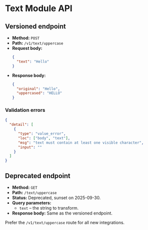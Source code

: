 # Text Module API

## Versioned endpoint
- **Method:** `POST`
- **Path:** `/v1/text/uppercase`
- **Request body:**
  ```json
  {
    "text": "Hello"
  }
  ```
- **Response body:**
  ```json
  {
    "original": "Hello",
    "uppercased": "HELLO"
  }
  ```

### Validation errors
```json
{
  "detail": [
    {
      "type": "value_error",
      "loc": ["body", "text"],
      "msg": "text must contain at least one visible character",
      "input": ""
    }
  ]
}
```

## Deprecated endpoint
- **Method:** `GET`
- **Path:** `/text/uppercase`
- **Status:** Deprecated, sunset on 2025-09-30.
- **Query parameters:**
  - `text` – the string to transform.
- **Response body:** Same as the versioned endpoint.

Prefer the `/v1/text/uppercase` route for all new integrations.
